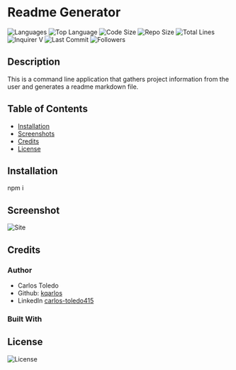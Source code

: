 
  
  # Readme Generator

  ![Languages](https://img.shields.io/github/languages/count/kqarlos/readme-generator)
  ![Top Language](https://img.shields.io/github/languages/top/kqarlos/readme-generator)
  ![Code Size](https://img.shields.io/github/languages/code-size/kqarlos/readme-generator)
  ![Repo Size](https://img.shields.io/github/repo-size/kqarlos/readme-generator)
  ![Total Lines](https://img.shields.io/tokei/lines/github/kqarlos/readme-generator)
  ![Inquirer V](https://img.shields.io/github/package-json/dependency-version/kqarlos/readme-generator/inquirer)
  ![Last Commit](https://img.shields.io/github/last-commit/kqarlos/readme-generator)
  ![Followers](https://img.shields.io/github/followers/kqarlos?style=social)


  ## Description 
  
  This is a command line application that gathers project information from the user and generates a readme markdown file.
  
  ## Table of Contents
    
  * [Installation](#installation)
  * [Screenshots](#screenshots)
  * [Credits](#credits)
  * [License](#license)
  
  
  ## Installation
  
  npm i
  
  

  ## Screenshot

  ![Site](assets/images/live.gif)

    
  
  ## Credits
  
  ### Author

  - Carlos Toledo
  - Github: [kqarlos](https://www.github.com/kqarlos)
  - LinkedIn [carlos-toledo415](https://www.linkedin.com/in/carlos-toledo415/)

  ### Built With



  ## License
  
  ![License](https://img.shields.io/github/license/kqarlos/readme-generator)

  
